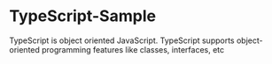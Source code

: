 # TypeScript-Sample
TypeScript is object oriented JavaScript. TypeScript supports object-oriented programming features like classes, interfaces, etc
